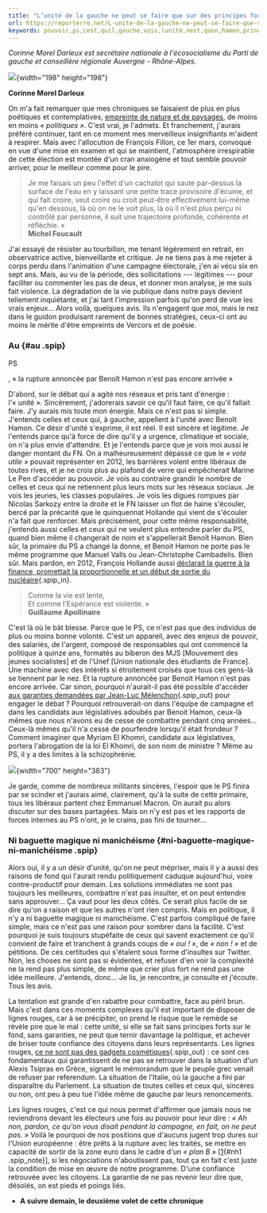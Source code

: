 ```yaml
---
title: "L’unité de la gauche ne peut se faire que sur des principes forts"
url: https://reporterre.net/L-unite-de-la-gauche-ne-peut-se-faire-que-sur-des-principes-forts
keywords: pouvoir,ps,cest,quil,gauche,vois,lunité,nest,quon,hamon,principes,forts,faire
---
```

*Corinne Morel Darleux est secrétaire nationale à l'écosocialisme du Parti de gauche et conseillère régionale Auvergne - Rhône-Alpes.*

![](IMG/jpg/morel_darleux-chronique_v_1-d9e17-66334-1c333-4-223e4-19dde-73984-5.jpg){width="198" height="198"}

**Corinne Morel Darleux**

On m'a fait remarquer que mes chroniques se faisaient de plus en plus poétiques et contemplatives, [empreinte de nature et de paysages](11403), de moins en moins *« politiques »*. C'est vrai, je l'admets. Et franchement, j'aurais préféré continuer, tant en ce moment mes merveilleux insignifiants m'aident à respirer. Mais avec l'allocution de François Fillon, ce 1er mars, convoqué en vue d'une mise en examen et qui se maintient, l'atmosphère irrespirable de cette élection est montée d'un cran anxiogène et tout semble pouvoir arriver, pour le meilleur comme pour le pire.

> Je me faisais un peu l'effet d'un cachalot qui saute par-dessus la surface de l'eau en y laissant une petite trace provisoire d'écume, et qui fait croire, veut croire ou croit peut-être effectivement lui-même qu'en dessous, là où on ne le voit plus, là où il n'est plus perçu ni contrôlé par personne, il suit une trajectoire profonde, cohérente et réfléchie. »\
> **Michel Foucault**

J'ai essayé de résister au tourbillon, me tenant légèrement en retrait, en observatrice active, bienveillante et critique. Je ne tiens pas à me rejeter à corps perdu dans l'animation d'une campagne électorale, j'en ai vécu six en sept ans. Mais, au vu de la période, des sollicitations --- légitimes --- pour faciliter ou commenter les pas de deux, et donner mon analyse, je me suis fait violence. La dégradation de la vie publique dans notre pays devient tellement inquiétante, et j'ai tant l'impression parfois qu'on perd de vue les vrais enjeux... Alors voilà, quelques avis. Ils n'engagent que moi, mais le nez dans le guidon produisant rarement de bonnes stratégies, ceux-ci ont au moins le mérite d'être empreints de Vercors et de poésie.

### Au {#au .spip}

PS

, « la rupture annoncée par Benoît Hamon n'est pas encore arrivée »

D'abord, sur le débat qui a agité nos réseaux et pris tant d'énergie : l'« unité ». Sincèrement, j'adorerais savoir ce qu'il faut faire, ce qu'il fallait faire. J'y aurais mis toute mon énergie. Mais ce n'est pas si simple. J'entends celles et ceux qui, à gauche, appellent à l'unité avec Benoît Hamon. Ce désir d'unité s'exprime, il est réel. Il est sincère et légitime. Je l'entends parce qu'à force de dire qu'il y a urgence, climatique et sociale, on n'a plus envie d'attendre. Et je l'entends parce que je vois moi aussi le danger montant du FN. On a malheureusement dépassé ce que le *« vote utile »* pouvait représenter en 2012, les barrières volent entre libéraux de toutes rives, et je ne crois plus au plafond de verre qui empêcherait Marine Le Pen d'accéder au pouvoir. Je vois au contraire grandir le nombre de celles et ceux qui ne retiennent plus leurs mots sur les réseaux sociaux. Je vois les jeunes, les classes populaires. Je vois les digues rompues par Nicolas Sarkozy entre la droite et le FN laisser un flot de haine s'écouler, bercé par la précarité que le quinquennat Hollande qui vient de s'écouler n'a fait que renforcer. Mais précisément, pour cette même responsabilité, j'entends aussi celles et ceux qui ne veulent plus entendre parler du PS, quand bien même il changerait de nom et s'appellerait Benoît Hamon. Bien sûr, la primaire du PS a changé la donne, et Benoit Hamon ne porte pas le même programme que Manuel Valls ou Jean-Christophe Cambadelis. Bien sûr. Mais pardon, en 2012, François Hollande aussi [déclarait la guerre à la finance, promettait la proportionnelle et un début de sortie du nucléaire](L-asphyxie-paradoxale-du-parti-ecologiste){.spip_in}.

> Comme la vie est lente,\
> Et comme l'Espérance est violente. »\
> **Guillaume Apollinaire**

C'est là où le bât blesse. Parce que le PS, ce n'est pas que des individus de plus ou moins bonne volonté. C'est un appareil, avec des enjeux de pouvoir, des salariés, de l'argent, composé de responsables qui ont commencé la politique à quinze ans, formatés au biberon des MJS \[Mouvement des jeunes socialistes\] et de l'Unef \[Union nationale des étudiants de France\]. Une machine avec des intérêts si étroitement croisés que tous ces gens-là se tiennent par le nez. Et la rupture annoncée par Benoit Hamon n'est pas encore arrivée. Car sinon, pourquoi n'aurait-il pas été possible d'accéder [aux garanties demandées par Jean-Luc Mélenchon](http://www.lepoint.fr/presidentielle/jean-luc-melenchon-detaille-ses-conditions-dans-une-lettre-a-benoit-hamon-17-02-2017-2105470_3121.php){.spip_out} pour engager le débat ? Pourquoi retrouverait-on dans l'équipe de campagne et dans les candidats aux législatives adoubés par Benoit Hamon, ceux-là mêmes que nous n'avons eu de cesse de combattre pendant cinq années... Ceux-là mêmes qu'il n'a cessé de pourfendre lorsqu'il était frondeur ? Comment imaginer que Myriam El Khomri, candidate aux législatives, portera l'abrogation de la loi El Khomri, de son nom de ministre ? Même au PS, il y a des limites à la schizophrénie.

![](IMG/jpg/1cherche.jpg){width="700" height="383"}

Je garde, comme de nombreux militants sincères, l'espoir que le PS finira par se scinder et j'aurais aimé, clairement, qu'à la suite de cette primaire, tous les libéraux partent chez Emmanuel Macron. On aurait pu alors discuter sur des bases partagées. Mais on n'y est pas et les rapports de forces internes au PS n'ont, je le crains, pas fini de tourner...

### Ni baguette magique ni manichéisme {#ni-baguette-magique-ni-manichéisme .spip}

Alors oui, il y a un désir d'unité, qu'on ne peut mépriser, mais il y a aussi des raisons de fond qui l'aurait rendu politiquement caduque aujourd'hui, voire contre-productif pour demain. Les solutions immédiates ne sont pas toujours les meilleures, combattre n'est pas insulter, et on peut entendre sans approuver... Ça vaut pour les deux côtés. Ce serait plus facile de se dire qu'on a raison et que les autres n'ont rien compris. Mais en politique, il n'y a ni baguette magique ni manichéisme. C'est parfois compliqué de faire simple, mais ce n'est pas une raison pour sombrer dans la facilité. C'est pourquoi je suis toujours stupéfaite de ceux qui savent exactement ce qu'il convient de faire et tranchent à grands coups de *« oui ! »*, de *« non ! »* et de pétitions. De ces certitudes qui s'étalent sous forme d'insultes sur Twitter. Non, les choses ne sont pas si évidentes, et refuser d'en voir la complexité ne la rend pas plus simple, de même que crier plus fort ne rend pas une idée meilleure. J'entends, donc... Je lis, je rencontre, je consulte et j'écoute. Tous les avis.

La tentation est grande d'en rabattre pour combattre, face au péril brun. Mais c'est dans ces moments complexes qu'il est important de disposer de lignes rouges, car à se précipiter, on prend le risque que le remède se révèle pire que le mal : cette unité, si elle se fait sans principes forts sur le fond, sans garanties, ne peut que ternir davantage la politique, et achever de briser toute confiance des citoyens dans leurs représentants. Les lignes rouges, [ce ne sont pas des gadgets cosmétiques](https://www.mediapart.fr/journal/international/010317/hamon-et-melenchon-au-dela-des-postures-le-desaccord-europeen?onglet=full){.spip_out} : ce sont ces fondamentaux qui garantissent de ne pas se retrouver dans la situation d'un Alexis Tsipras en Grèce, signant le mémorandum que le peuple grec venait de refuser par referendum. La situation de l'Italie, où la gauche a fini par disparaître du Parlement. La situation de toutes celles et ceux qui, sincères ou non, ont peu à peu tué l'idée même de gauche par leurs renoncements.

Les lignes rouges, c'est ce qui nous permet d'affirmer que jamais nous ne reviendrons devant les électeurs une fois au pouvoir pour leur dire : *« Ah non, pardon, ce qu'on vous disait pendant la campagne, en fait, on ne peut pas. »* Voilà le pourquoi de nos positions que d'aucuns jugent trop dures sur l'Union européenne : être prêts à la rupture avec les traités, se mettre en capacité de sortir de la zone euro dans le cadre d'un *« plan B »* \[[1](#nb1 "Voir cette note. Je serai au prochain sommet consacré à ce plan B, à Rome, le (...)"){#nh1 .spip_note}\], si les négociations n'aboutissent pas, tout ça en fait c'est juste la condition de mise en œuvre de notre programme. D'une confiance retrouvée avec les citoyens. La garantie de ne pas revenir leur dire que, désolés, on est pieds et poings liés.

-   **A suivre demain, le deuxième volet de cette chronique**
